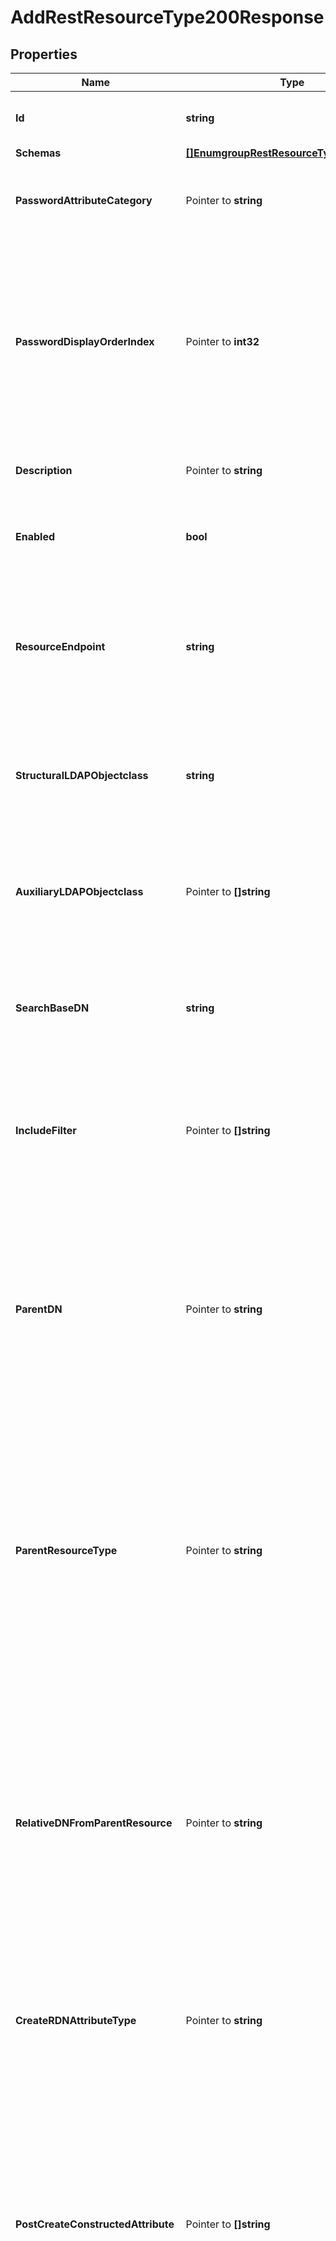 # AddRestResourceType200Response

## Properties

Name | Type | Description | Notes
------------ | ------------- | ------------- | -------------
**Id** | **string** | Name of the REST Resource Type | 
**Schemas** | [**[]EnumgroupRestResourceTypeSchemaUrn**](EnumgroupRestResourceTypeSchemaUrn.md) |  | 
**PasswordAttributeCategory** | Pointer to **string** | Specifies which attribute category the password belongs to. | [optional] 
**PasswordDisplayOrderIndex** | Pointer to **int32** | This property determines the display order for the password within its attribute category. Attributes are ordered within their category based on this index from least to greatest. | [optional] 
**Description** | Pointer to **string** | A description for this REST Resource Type | [optional] 
**Enabled** | **bool** | Indicates whether the REST Resource Type is enabled. | 
**ResourceEndpoint** | **string** | The HTTP addressable endpoint of this REST Resource Type relative to a REST API base URL. Do not include a leading &#39;/&#39;. | 
**StructuralLDAPObjectclass** | **string** | Specifies the LDAP structural object class that should be exposed by this REST Resource Type. | 
**AuxiliaryLDAPObjectclass** | Pointer to **[]string** | Specifies an auxiliary LDAP object class that should be exposed by this REST Resource Type. | [optional] 
**SearchBaseDN** | **string** | Specifies the base DN of the branch of the LDAP directory where resources of this type are located. | 
**IncludeFilter** | Pointer to **[]string** | The set of LDAP filters that define the LDAP entries that should be included in this REST Resource Type. | [optional] 
**ParentDN** | Pointer to **string** | Specifies the DN of the parent entry for new resources of this type, when a parent resource is not provided by the app. The parent DN must be at or below the search base of this resource type. | [optional] 
**ParentResourceType** | Pointer to **string** | Specifies the name of another resource type which may be a parent of new resources of this type. The search base DN of the parent resource type must be at or above the search base DN of this resource type. | [optional] 
**RelativeDNFromParentResource** | Pointer to **string** | Specifies a template for a relative DN from the parent resource which identifies the parent entry for a new resource of this type. If this property is not specified then new resources are created immediately below the parent resource or parent DN. | [optional] 
**CreateRDNAttributeType** | Pointer to **string** | Specifies the name or OID of the LDAP attribute type to be used as the RDN of new resources. | [optional] 
**PostCreateConstructedAttribute** | Pointer to **[]string** | Specifies an attribute whose values are to be constructed when a new resource is created. The values are only set at creation time. Subsequent modifications to attributes in the constructed attribute value-pattern are not propagated here. | [optional] 
**UpdateConstructedAttribute** | Pointer to **[]string** | Specifies an attribute whose values are to be constructed when a resource is updated. The constructed values replace any existing values of the attribute. | [optional] 
**DisplayName** | Pointer to **string** | A human readable display name for this REST Resource Type. | [optional] 
**SearchFilterPattern** | Pointer to **string** | Specifies the LDAP filter that should be used when searching for resources matching provided search text. All attribute types in the filter pattern referencing the search text must have a Delegated Admin Attribute definition. | [optional] 
**PrimaryDisplayAttributeType** | Pointer to **string** | Specifies the name or OID of the LDAP attribute type which is the primary display attribute. This attribute type must be in the search filter pattern and must have a Delegated Admin Attribute definition. | [optional] 
**DelegatedAdminSearchSizeLimit** | Pointer to **int32** | The maximum number of resources that may be returned from a search request. | [optional] 
**DelegatedAdminReportSizeLimit** | Pointer to **int32** | The maximum number of resources that may be included in a report. | [optional] 
**MembersColumnName** | Pointer to **string** | Specifies the name of the group member column that will be displayed in the Delegated Admin UI | [optional] 
**NonmembersColumnName** | Pointer to **string** | Specifies the name of the group nonmember column that will be displayed in the Delegated Admin UI | [optional] 
**Meta** | Pointer to [**MetaMeta**](MetaMeta.md) |  | [optional] 

## Methods

### NewAddRestResourceType200Response

`func NewAddRestResourceType200Response(id string, schemas []EnumgroupRestResourceTypeSchemaUrn, enabled bool, resourceEndpoint string, structuralLDAPObjectclass string, searchBaseDN string, ) *AddRestResourceType200Response`

NewAddRestResourceType200Response instantiates a new AddRestResourceType200Response object
This constructor will assign default values to properties that have it defined,
and makes sure properties required by API are set, but the set of arguments
will change when the set of required properties is changed

### NewAddRestResourceType200ResponseWithDefaults

`func NewAddRestResourceType200ResponseWithDefaults() *AddRestResourceType200Response`

NewAddRestResourceType200ResponseWithDefaults instantiates a new AddRestResourceType200Response object
This constructor will only assign default values to properties that have it defined,
but it doesn't guarantee that properties required by API are set

### GetId

`func (o *AddRestResourceType200Response) GetId() string`

GetId returns the Id field if non-nil, zero value otherwise.

### GetIdOk

`func (o *AddRestResourceType200Response) GetIdOk() (*string, bool)`

GetIdOk returns a tuple with the Id field if it's non-nil, zero value otherwise
and a boolean to check if the value has been set.

### SetId

`func (o *AddRestResourceType200Response) SetId(v string)`

SetId sets Id field to given value.


### GetSchemas

`func (o *AddRestResourceType200Response) GetSchemas() []EnumgroupRestResourceTypeSchemaUrn`

GetSchemas returns the Schemas field if non-nil, zero value otherwise.

### GetSchemasOk

`func (o *AddRestResourceType200Response) GetSchemasOk() (*[]EnumgroupRestResourceTypeSchemaUrn, bool)`

GetSchemasOk returns a tuple with the Schemas field if it's non-nil, zero value otherwise
and a boolean to check if the value has been set.

### SetSchemas

`func (o *AddRestResourceType200Response) SetSchemas(v []EnumgroupRestResourceTypeSchemaUrn)`

SetSchemas sets Schemas field to given value.


### GetPasswordAttributeCategory

`func (o *AddRestResourceType200Response) GetPasswordAttributeCategory() string`

GetPasswordAttributeCategory returns the PasswordAttributeCategory field if non-nil, zero value otherwise.

### GetPasswordAttributeCategoryOk

`func (o *AddRestResourceType200Response) GetPasswordAttributeCategoryOk() (*string, bool)`

GetPasswordAttributeCategoryOk returns a tuple with the PasswordAttributeCategory field if it's non-nil, zero value otherwise
and a boolean to check if the value has been set.

### SetPasswordAttributeCategory

`func (o *AddRestResourceType200Response) SetPasswordAttributeCategory(v string)`

SetPasswordAttributeCategory sets PasswordAttributeCategory field to given value.

### HasPasswordAttributeCategory

`func (o *AddRestResourceType200Response) HasPasswordAttributeCategory() bool`

HasPasswordAttributeCategory returns a boolean if a field has been set.

### GetPasswordDisplayOrderIndex

`func (o *AddRestResourceType200Response) GetPasswordDisplayOrderIndex() int32`

GetPasswordDisplayOrderIndex returns the PasswordDisplayOrderIndex field if non-nil, zero value otherwise.

### GetPasswordDisplayOrderIndexOk

`func (o *AddRestResourceType200Response) GetPasswordDisplayOrderIndexOk() (*int32, bool)`

GetPasswordDisplayOrderIndexOk returns a tuple with the PasswordDisplayOrderIndex field if it's non-nil, zero value otherwise
and a boolean to check if the value has been set.

### SetPasswordDisplayOrderIndex

`func (o *AddRestResourceType200Response) SetPasswordDisplayOrderIndex(v int32)`

SetPasswordDisplayOrderIndex sets PasswordDisplayOrderIndex field to given value.

### HasPasswordDisplayOrderIndex

`func (o *AddRestResourceType200Response) HasPasswordDisplayOrderIndex() bool`

HasPasswordDisplayOrderIndex returns a boolean if a field has been set.

### GetDescription

`func (o *AddRestResourceType200Response) GetDescription() string`

GetDescription returns the Description field if non-nil, zero value otherwise.

### GetDescriptionOk

`func (o *AddRestResourceType200Response) GetDescriptionOk() (*string, bool)`

GetDescriptionOk returns a tuple with the Description field if it's non-nil, zero value otherwise
and a boolean to check if the value has been set.

### SetDescription

`func (o *AddRestResourceType200Response) SetDescription(v string)`

SetDescription sets Description field to given value.

### HasDescription

`func (o *AddRestResourceType200Response) HasDescription() bool`

HasDescription returns a boolean if a field has been set.

### GetEnabled

`func (o *AddRestResourceType200Response) GetEnabled() bool`

GetEnabled returns the Enabled field if non-nil, zero value otherwise.

### GetEnabledOk

`func (o *AddRestResourceType200Response) GetEnabledOk() (*bool, bool)`

GetEnabledOk returns a tuple with the Enabled field if it's non-nil, zero value otherwise
and a boolean to check if the value has been set.

### SetEnabled

`func (o *AddRestResourceType200Response) SetEnabled(v bool)`

SetEnabled sets Enabled field to given value.


### GetResourceEndpoint

`func (o *AddRestResourceType200Response) GetResourceEndpoint() string`

GetResourceEndpoint returns the ResourceEndpoint field if non-nil, zero value otherwise.

### GetResourceEndpointOk

`func (o *AddRestResourceType200Response) GetResourceEndpointOk() (*string, bool)`

GetResourceEndpointOk returns a tuple with the ResourceEndpoint field if it's non-nil, zero value otherwise
and a boolean to check if the value has been set.

### SetResourceEndpoint

`func (o *AddRestResourceType200Response) SetResourceEndpoint(v string)`

SetResourceEndpoint sets ResourceEndpoint field to given value.


### GetStructuralLDAPObjectclass

`func (o *AddRestResourceType200Response) GetStructuralLDAPObjectclass() string`

GetStructuralLDAPObjectclass returns the StructuralLDAPObjectclass field if non-nil, zero value otherwise.

### GetStructuralLDAPObjectclassOk

`func (o *AddRestResourceType200Response) GetStructuralLDAPObjectclassOk() (*string, bool)`

GetStructuralLDAPObjectclassOk returns a tuple with the StructuralLDAPObjectclass field if it's non-nil, zero value otherwise
and a boolean to check if the value has been set.

### SetStructuralLDAPObjectclass

`func (o *AddRestResourceType200Response) SetStructuralLDAPObjectclass(v string)`

SetStructuralLDAPObjectclass sets StructuralLDAPObjectclass field to given value.


### GetAuxiliaryLDAPObjectclass

`func (o *AddRestResourceType200Response) GetAuxiliaryLDAPObjectclass() []string`

GetAuxiliaryLDAPObjectclass returns the AuxiliaryLDAPObjectclass field if non-nil, zero value otherwise.

### GetAuxiliaryLDAPObjectclassOk

`func (o *AddRestResourceType200Response) GetAuxiliaryLDAPObjectclassOk() (*[]string, bool)`

GetAuxiliaryLDAPObjectclassOk returns a tuple with the AuxiliaryLDAPObjectclass field if it's non-nil, zero value otherwise
and a boolean to check if the value has been set.

### SetAuxiliaryLDAPObjectclass

`func (o *AddRestResourceType200Response) SetAuxiliaryLDAPObjectclass(v []string)`

SetAuxiliaryLDAPObjectclass sets AuxiliaryLDAPObjectclass field to given value.

### HasAuxiliaryLDAPObjectclass

`func (o *AddRestResourceType200Response) HasAuxiliaryLDAPObjectclass() bool`

HasAuxiliaryLDAPObjectclass returns a boolean if a field has been set.

### GetSearchBaseDN

`func (o *AddRestResourceType200Response) GetSearchBaseDN() string`

GetSearchBaseDN returns the SearchBaseDN field if non-nil, zero value otherwise.

### GetSearchBaseDNOk

`func (o *AddRestResourceType200Response) GetSearchBaseDNOk() (*string, bool)`

GetSearchBaseDNOk returns a tuple with the SearchBaseDN field if it's non-nil, zero value otherwise
and a boolean to check if the value has been set.

### SetSearchBaseDN

`func (o *AddRestResourceType200Response) SetSearchBaseDN(v string)`

SetSearchBaseDN sets SearchBaseDN field to given value.


### GetIncludeFilter

`func (o *AddRestResourceType200Response) GetIncludeFilter() []string`

GetIncludeFilter returns the IncludeFilter field if non-nil, zero value otherwise.

### GetIncludeFilterOk

`func (o *AddRestResourceType200Response) GetIncludeFilterOk() (*[]string, bool)`

GetIncludeFilterOk returns a tuple with the IncludeFilter field if it's non-nil, zero value otherwise
and a boolean to check if the value has been set.

### SetIncludeFilter

`func (o *AddRestResourceType200Response) SetIncludeFilter(v []string)`

SetIncludeFilter sets IncludeFilter field to given value.

### HasIncludeFilter

`func (o *AddRestResourceType200Response) HasIncludeFilter() bool`

HasIncludeFilter returns a boolean if a field has been set.

### GetParentDN

`func (o *AddRestResourceType200Response) GetParentDN() string`

GetParentDN returns the ParentDN field if non-nil, zero value otherwise.

### GetParentDNOk

`func (o *AddRestResourceType200Response) GetParentDNOk() (*string, bool)`

GetParentDNOk returns a tuple with the ParentDN field if it's non-nil, zero value otherwise
and a boolean to check if the value has been set.

### SetParentDN

`func (o *AddRestResourceType200Response) SetParentDN(v string)`

SetParentDN sets ParentDN field to given value.

### HasParentDN

`func (o *AddRestResourceType200Response) HasParentDN() bool`

HasParentDN returns a boolean if a field has been set.

### GetParentResourceType

`func (o *AddRestResourceType200Response) GetParentResourceType() string`

GetParentResourceType returns the ParentResourceType field if non-nil, zero value otherwise.

### GetParentResourceTypeOk

`func (o *AddRestResourceType200Response) GetParentResourceTypeOk() (*string, bool)`

GetParentResourceTypeOk returns a tuple with the ParentResourceType field if it's non-nil, zero value otherwise
and a boolean to check if the value has been set.

### SetParentResourceType

`func (o *AddRestResourceType200Response) SetParentResourceType(v string)`

SetParentResourceType sets ParentResourceType field to given value.

### HasParentResourceType

`func (o *AddRestResourceType200Response) HasParentResourceType() bool`

HasParentResourceType returns a boolean if a field has been set.

### GetRelativeDNFromParentResource

`func (o *AddRestResourceType200Response) GetRelativeDNFromParentResource() string`

GetRelativeDNFromParentResource returns the RelativeDNFromParentResource field if non-nil, zero value otherwise.

### GetRelativeDNFromParentResourceOk

`func (o *AddRestResourceType200Response) GetRelativeDNFromParentResourceOk() (*string, bool)`

GetRelativeDNFromParentResourceOk returns a tuple with the RelativeDNFromParentResource field if it's non-nil, zero value otherwise
and a boolean to check if the value has been set.

### SetRelativeDNFromParentResource

`func (o *AddRestResourceType200Response) SetRelativeDNFromParentResource(v string)`

SetRelativeDNFromParentResource sets RelativeDNFromParentResource field to given value.

### HasRelativeDNFromParentResource

`func (o *AddRestResourceType200Response) HasRelativeDNFromParentResource() bool`

HasRelativeDNFromParentResource returns a boolean if a field has been set.

### GetCreateRDNAttributeType

`func (o *AddRestResourceType200Response) GetCreateRDNAttributeType() string`

GetCreateRDNAttributeType returns the CreateRDNAttributeType field if non-nil, zero value otherwise.

### GetCreateRDNAttributeTypeOk

`func (o *AddRestResourceType200Response) GetCreateRDNAttributeTypeOk() (*string, bool)`

GetCreateRDNAttributeTypeOk returns a tuple with the CreateRDNAttributeType field if it's non-nil, zero value otherwise
and a boolean to check if the value has been set.

### SetCreateRDNAttributeType

`func (o *AddRestResourceType200Response) SetCreateRDNAttributeType(v string)`

SetCreateRDNAttributeType sets CreateRDNAttributeType field to given value.

### HasCreateRDNAttributeType

`func (o *AddRestResourceType200Response) HasCreateRDNAttributeType() bool`

HasCreateRDNAttributeType returns a boolean if a field has been set.

### GetPostCreateConstructedAttribute

`func (o *AddRestResourceType200Response) GetPostCreateConstructedAttribute() []string`

GetPostCreateConstructedAttribute returns the PostCreateConstructedAttribute field if non-nil, zero value otherwise.

### GetPostCreateConstructedAttributeOk

`func (o *AddRestResourceType200Response) GetPostCreateConstructedAttributeOk() (*[]string, bool)`

GetPostCreateConstructedAttributeOk returns a tuple with the PostCreateConstructedAttribute field if it's non-nil, zero value otherwise
and a boolean to check if the value has been set.

### SetPostCreateConstructedAttribute

`func (o *AddRestResourceType200Response) SetPostCreateConstructedAttribute(v []string)`

SetPostCreateConstructedAttribute sets PostCreateConstructedAttribute field to given value.

### HasPostCreateConstructedAttribute

`func (o *AddRestResourceType200Response) HasPostCreateConstructedAttribute() bool`

HasPostCreateConstructedAttribute returns a boolean if a field has been set.

### GetUpdateConstructedAttribute

`func (o *AddRestResourceType200Response) GetUpdateConstructedAttribute() []string`

GetUpdateConstructedAttribute returns the UpdateConstructedAttribute field if non-nil, zero value otherwise.

### GetUpdateConstructedAttributeOk

`func (o *AddRestResourceType200Response) GetUpdateConstructedAttributeOk() (*[]string, bool)`

GetUpdateConstructedAttributeOk returns a tuple with the UpdateConstructedAttribute field if it's non-nil, zero value otherwise
and a boolean to check if the value has been set.

### SetUpdateConstructedAttribute

`func (o *AddRestResourceType200Response) SetUpdateConstructedAttribute(v []string)`

SetUpdateConstructedAttribute sets UpdateConstructedAttribute field to given value.

### HasUpdateConstructedAttribute

`func (o *AddRestResourceType200Response) HasUpdateConstructedAttribute() bool`

HasUpdateConstructedAttribute returns a boolean if a field has been set.

### GetDisplayName

`func (o *AddRestResourceType200Response) GetDisplayName() string`

GetDisplayName returns the DisplayName field if non-nil, zero value otherwise.

### GetDisplayNameOk

`func (o *AddRestResourceType200Response) GetDisplayNameOk() (*string, bool)`

GetDisplayNameOk returns a tuple with the DisplayName field if it's non-nil, zero value otherwise
and a boolean to check if the value has been set.

### SetDisplayName

`func (o *AddRestResourceType200Response) SetDisplayName(v string)`

SetDisplayName sets DisplayName field to given value.

### HasDisplayName

`func (o *AddRestResourceType200Response) HasDisplayName() bool`

HasDisplayName returns a boolean if a field has been set.

### GetSearchFilterPattern

`func (o *AddRestResourceType200Response) GetSearchFilterPattern() string`

GetSearchFilterPattern returns the SearchFilterPattern field if non-nil, zero value otherwise.

### GetSearchFilterPatternOk

`func (o *AddRestResourceType200Response) GetSearchFilterPatternOk() (*string, bool)`

GetSearchFilterPatternOk returns a tuple with the SearchFilterPattern field if it's non-nil, zero value otherwise
and a boolean to check if the value has been set.

### SetSearchFilterPattern

`func (o *AddRestResourceType200Response) SetSearchFilterPattern(v string)`

SetSearchFilterPattern sets SearchFilterPattern field to given value.

### HasSearchFilterPattern

`func (o *AddRestResourceType200Response) HasSearchFilterPattern() bool`

HasSearchFilterPattern returns a boolean if a field has been set.

### GetPrimaryDisplayAttributeType

`func (o *AddRestResourceType200Response) GetPrimaryDisplayAttributeType() string`

GetPrimaryDisplayAttributeType returns the PrimaryDisplayAttributeType field if non-nil, zero value otherwise.

### GetPrimaryDisplayAttributeTypeOk

`func (o *AddRestResourceType200Response) GetPrimaryDisplayAttributeTypeOk() (*string, bool)`

GetPrimaryDisplayAttributeTypeOk returns a tuple with the PrimaryDisplayAttributeType field if it's non-nil, zero value otherwise
and a boolean to check if the value has been set.

### SetPrimaryDisplayAttributeType

`func (o *AddRestResourceType200Response) SetPrimaryDisplayAttributeType(v string)`

SetPrimaryDisplayAttributeType sets PrimaryDisplayAttributeType field to given value.

### HasPrimaryDisplayAttributeType

`func (o *AddRestResourceType200Response) HasPrimaryDisplayAttributeType() bool`

HasPrimaryDisplayAttributeType returns a boolean if a field has been set.

### GetDelegatedAdminSearchSizeLimit

`func (o *AddRestResourceType200Response) GetDelegatedAdminSearchSizeLimit() int32`

GetDelegatedAdminSearchSizeLimit returns the DelegatedAdminSearchSizeLimit field if non-nil, zero value otherwise.

### GetDelegatedAdminSearchSizeLimitOk

`func (o *AddRestResourceType200Response) GetDelegatedAdminSearchSizeLimitOk() (*int32, bool)`

GetDelegatedAdminSearchSizeLimitOk returns a tuple with the DelegatedAdminSearchSizeLimit field if it's non-nil, zero value otherwise
and a boolean to check if the value has been set.

### SetDelegatedAdminSearchSizeLimit

`func (o *AddRestResourceType200Response) SetDelegatedAdminSearchSizeLimit(v int32)`

SetDelegatedAdminSearchSizeLimit sets DelegatedAdminSearchSizeLimit field to given value.

### HasDelegatedAdminSearchSizeLimit

`func (o *AddRestResourceType200Response) HasDelegatedAdminSearchSizeLimit() bool`

HasDelegatedAdminSearchSizeLimit returns a boolean if a field has been set.

### GetDelegatedAdminReportSizeLimit

`func (o *AddRestResourceType200Response) GetDelegatedAdminReportSizeLimit() int32`

GetDelegatedAdminReportSizeLimit returns the DelegatedAdminReportSizeLimit field if non-nil, zero value otherwise.

### GetDelegatedAdminReportSizeLimitOk

`func (o *AddRestResourceType200Response) GetDelegatedAdminReportSizeLimitOk() (*int32, bool)`

GetDelegatedAdminReportSizeLimitOk returns a tuple with the DelegatedAdminReportSizeLimit field if it's non-nil, zero value otherwise
and a boolean to check if the value has been set.

### SetDelegatedAdminReportSizeLimit

`func (o *AddRestResourceType200Response) SetDelegatedAdminReportSizeLimit(v int32)`

SetDelegatedAdminReportSizeLimit sets DelegatedAdminReportSizeLimit field to given value.

### HasDelegatedAdminReportSizeLimit

`func (o *AddRestResourceType200Response) HasDelegatedAdminReportSizeLimit() bool`

HasDelegatedAdminReportSizeLimit returns a boolean if a field has been set.

### GetMembersColumnName

`func (o *AddRestResourceType200Response) GetMembersColumnName() string`

GetMembersColumnName returns the MembersColumnName field if non-nil, zero value otherwise.

### GetMembersColumnNameOk

`func (o *AddRestResourceType200Response) GetMembersColumnNameOk() (*string, bool)`

GetMembersColumnNameOk returns a tuple with the MembersColumnName field if it's non-nil, zero value otherwise
and a boolean to check if the value has been set.

### SetMembersColumnName

`func (o *AddRestResourceType200Response) SetMembersColumnName(v string)`

SetMembersColumnName sets MembersColumnName field to given value.

### HasMembersColumnName

`func (o *AddRestResourceType200Response) HasMembersColumnName() bool`

HasMembersColumnName returns a boolean if a field has been set.

### GetNonmembersColumnName

`func (o *AddRestResourceType200Response) GetNonmembersColumnName() string`

GetNonmembersColumnName returns the NonmembersColumnName field if non-nil, zero value otherwise.

### GetNonmembersColumnNameOk

`func (o *AddRestResourceType200Response) GetNonmembersColumnNameOk() (*string, bool)`

GetNonmembersColumnNameOk returns a tuple with the NonmembersColumnName field if it's non-nil, zero value otherwise
and a boolean to check if the value has been set.

### SetNonmembersColumnName

`func (o *AddRestResourceType200Response) SetNonmembersColumnName(v string)`

SetNonmembersColumnName sets NonmembersColumnName field to given value.

### HasNonmembersColumnName

`func (o *AddRestResourceType200Response) HasNonmembersColumnName() bool`

HasNonmembersColumnName returns a boolean if a field has been set.

### GetMeta

`func (o *AddRestResourceType200Response) GetMeta() MetaMeta`

GetMeta returns the Meta field if non-nil, zero value otherwise.

### GetMetaOk

`func (o *AddRestResourceType200Response) GetMetaOk() (*MetaMeta, bool)`

GetMetaOk returns a tuple with the Meta field if it's non-nil, zero value otherwise
and a boolean to check if the value has been set.

### SetMeta

`func (o *AddRestResourceType200Response) SetMeta(v MetaMeta)`

SetMeta sets Meta field to given value.

### HasMeta

`func (o *AddRestResourceType200Response) HasMeta() bool`

HasMeta returns a boolean if a field has been set.


[[Back to Model list]](../README.md#documentation-for-models) [[Back to API list]](../README.md#documentation-for-api-endpoints) [[Back to README]](../README.md)


